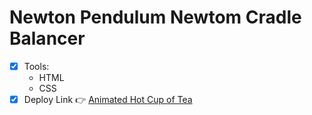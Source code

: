 # Newton Pendulum Newtom Cradle Balancer

- [x] Tools:
  - HTML
  - CSS
- [x] Deploy Link 👉 [Animated Hot Cup of Tea](https://bekcodingaddict.github.io/CSS-Animations/AnimatedHotCupofTea/)
